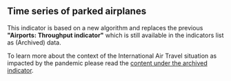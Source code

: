 ## Time series of parked airplanes 

This indicator is based on a new algorithm and replaces the previous **"Airports: Throughput indicator"** which is still available in the indicators list as (Archived) data. 
 
To learn more about the context of the International Air Travel situation as impacted by the pandemic please read the [content under the archived indicator](https://race.esa.int/?poi=FR8-E13b2&indicator=E13b2).
